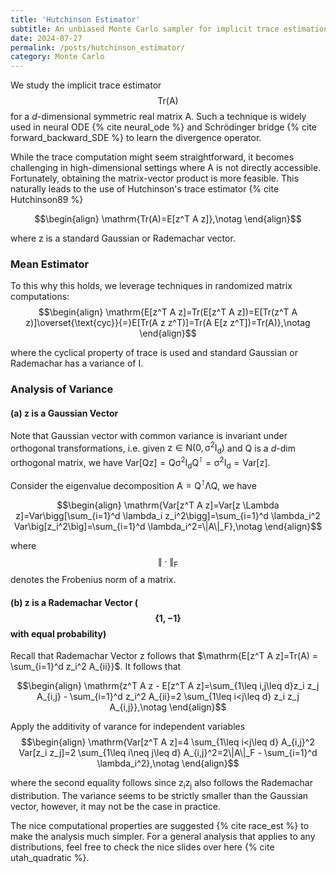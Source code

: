 ```yaml
---
title: 'Hutchinson Estimator'
subtitle: An unbiased Monte Carlo sampler for implicit trace estimation
date: 2024-07-27
permalink: /posts/hutchinson_estimator/
category: Monte Carlo
---
```



We study the implicit trace estimator $$\mathrm{Tr(A)}$$ for a $d$-dimensional symmetric real matrix $\mathrm{A}$. Such a technique is widely used in neural ODE {% cite neural_ode %} and Schrödinger bridge {% cite forward_backward_SDE %} to learn the divergence operator. 

While the trace computation might seem straightforward, it becomes challenging in high-dimensional settings where $\mathrm{A}$ is not directly accessible. Fortunately, obtaining the matrix-vector product is more feasible. This naturally leads to the use of Hutchinson's trace estimator {% cite Hutchinson89 %}

$$\begin{align}
    \mathrm{Tr(A)=E[z^T A z]},\notag
\end{align}$$

where $\mathrm{z}$ is a standard Gaussian or Rademachar vector.

### Mean Estimator

To this why this holds, we leverage techniques in randomized matrix computations:
$$\begin{align}
    \mathrm{E[z^T A z]=Tr(E[z^T A z])=E[Tr(z^T A z)]\overset{\text{cyc}}{=}E[Tr(A z z^T)]=Tr(A E[z z^T])=Tr(A)},\notag
\end{align}$$

where the cyclical property of trace is used and standard Gaussian or Rademachar has a variance of $\mathrm{I}$. 


### Analysis of Variance

#### (a) $\mathrm{z}$ is a Gaussian Vector  

Note that Gaussian vector with common variance is invariant under orthogonal transformations, i.e. given $\mathrm{z\in \mathrm{N}(0, \sigma^2 I_d)}$ and $\mathrm{Q}$ is a $d$-dim orthogonal matrix, we have $\mathrm{Var[Q z]=Q \sigma^2 I_d Q^\intercal= \sigma^2 I_d=Var[z]}$.


Consider the eigenvalue decomposition $\mathrm{A=Q^\intercal \Lambda Q}$, we have

$$\begin{align}
    \mathrm{Var[z^T A z]=Var[z \Lambda z]=Var\bigg[\sum_{i=1}^d \lambda_i z_i^2\bigg]=\sum_{i=1}^d \lambda_i^2 Var\big[z_i^2\big]=\sum_{i=1}^d \lambda_i^2=\|A\|_F},\notag
\end{align}$$

where $$\mathrm{\|\cdot\|_F}$$ denotes the Frobenius norm of a matrix. 

#### (b) $\mathrm{z}$ is a Rademachar Vector ($$\{1, -1\}$$ with equal probability)

Recall that Rademachar Vector $\mathrm{z}$ follows that $\mathrm{E[z^T A z]=Tr(A) = \sum_{i=1}^d z_i^2 A_{ii}}$. It follows that

$$\begin{align}
    \mathrm{z^T A z - E[z^T A z]=\sum_{1\leq i,j\leq d}z_i z_j A_{i,j} - \sum_{i=1}^d z_i^2 A_{ii}=2 \sum_{1\leq i<j\leq d} z_i z_j A_{i,j}},\notag
\end{align}$$


Apply the additivity of varance for independent variables
$$\begin{align}
    \mathrm{Var[z^T A z]=4 \sum_{1\leq i<j\leq d} A_{i,j}^2 Var[z_i z_j]=2 \sum_{1\leq i\neq j\leq d} A_{i,j}^2=2\|A\|_F - \sum_{i=1}^d \lambda_i^2},\notag
\end{align}$$

where the second equality follows since $\mathrm{z_i z_j}$ also follows the Rademachar distribution. The variance seems to be strictly smaller than the Gaussian vector, however, it may not be the case in practice.


The nice computational properties are suggested {% cite race_est %} to make the analysis much simpler. For a general analysis that applies to any distributions, feel free to check the nice slides over here {% cite utah_quadratic %}.


<!-- included complexity analysis https://arxiv.org/pdf/2012.12895 -->